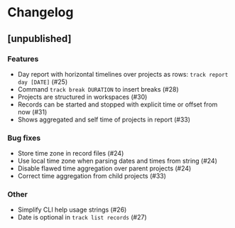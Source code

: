 # Changelog

## [unpublished]

### Features

* Day report with horizontal timelines over projects as rows: `track report day [DATE]` (#25)
* Command `track break DURATION` to insert breaks (#28)
* Projects are structured in workspaces (#30)
* Records can be started and stopped with explicit time or offset from now (#31)
* Shows aggregated and self time of projects in report (#33)

### Bug fixes

* Store time zone in record files (#24)
* Use local time zone when parsing dates and times from string (#24)
* Disable flawed time aggregation over parent projects (#24)
* Correct time aggregation from child projects (#33)

### Other

* Simplify CLI help usage strings (#26)
* Date is optional in `track list records` (#27)
